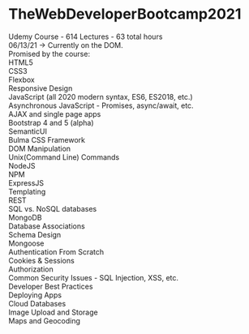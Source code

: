 # TheWebDeveloperBootcamp2021
Udemy Course - 614 Lectures - 63 total hours <br>
06/13/21 -> Currently on the DOM. <br>
Promised by the course:<br>
HTML5 <br>
CSS3 <br>
Flexbox <br>
Responsive Design <br>
JavaScript (all 2020 modern syntax, ES6, ES2018, etc.)<br>
Asynchronous JavaScript - Promises, async/await, etc.<br>
AJAX and single page apps<br>
Bootstrap 4 and 5 (alpha)<br>
SemanticUI<br>
Bulma CSS Framework<br>
DOM Manipulation<br>
Unix(Command Line) Commands<br>
NodeJS<br>
NPM<br>
ExpressJS<br>
Templating<br>
REST<br>
SQL vs. NoSQL databases<br>
MongoDB<br>
Database Associations<br>
Schema Design<br>
Mongoose<br>
Authentication From Scratch<br>
Cookies & Sessions<br>
Authorization<br>
Common Security Issues - SQL Injection, XSS, etc.<br>
Developer Best Practices<br>
Deploying Apps<br>
Cloud Databases<br>
Image Upload and Storage<br>
Maps and Geocoding<br>
